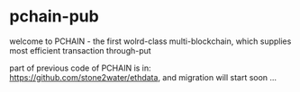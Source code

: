 # pchain-pub

welcome to PCHAIN - the first wolrd-class multi-blockchain, which supplies most efficient transaction through-put

part of previous code of PCHAIN is in: https://github.com/stone2water/ethdata, and migration will start soon ...
